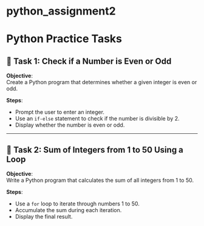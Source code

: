 # python_assignment2

# Python Practice Tasks

## 🧮 Task 1: Check if a Number is Even or Odd

**Objective**:  
Create a Python program that determines whether a given integer is even or odd.

**Steps**:
- Prompt the user to enter an integer.
- Use an `if-else` statement to check if the number is divisible by 2.
- Display whether the number is even or odd.

---

## 🔢 Task 2: Sum of Integers from 1 to 50 Using a Loop

**Objective**:  
Write a Python program that calculates the sum of all integers from 1 to 50.

**Steps**:
- Use a `for` loop to iterate through numbers 1 to 50.
- Accumulate the sum during each iteration.
- Display the final result.
